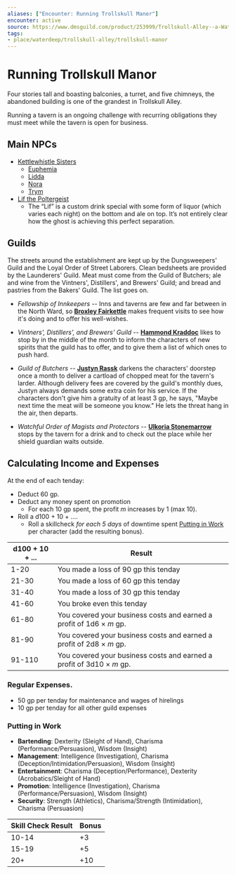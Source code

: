 ```yaml
---
aliases: ["Encounter: Running Trollskull Manor"]
encounter: active
source: https://www.dmsguild.com/product/253999/Trollskull-Alley--a-Waterdeep-Dragon-Heist-DMs-Resource
tags:
- place/waterdeep/trollskull-alley/trollskull-manor
---
```

# Running Trollskull Manor

Four stories tall and boasting balconies, a turret, and five chimneys, the abandoned building is one of the grandest in Trollskull Alley. 

Running a tavern is an ongoing challenge with recurring obligations they must meet while the tavern is open for business.

## Main NPCs
- [Kettlewhistle Sisters](../waterdeep/npcs/kettlewhistle-sisters.md)
    - [Euphemia](../waterdeep/npcs/kettlewhistle-sisters.md#^euphemia)
    - [Lidda](../waterdeep/npcs/kettlewhistle-sisters.md#^lidda)
    - [Nora](../waterdeep/npcs/kettlewhistle-sisters.md#^nora)
    - [Trym](../waterdeep/npcs/kettlewhistle-sisters.md#^trym)
- [Lif the Poltergeist](../waterdeep/places/trollskull-manor.md#Lif%20the%20Poltergeist)
    - The “Lif” is a custom drink special with some form of liquor (which varies each night) on the bottom and ale on top. It’s not entirely clear how the ghost is achieving this perfect separation.

## Guilds

The streets around the establishment are kept up by the Dungsweepers' Guild and the Loyal Order of Street Laborers. Clean bedsheets are provided by the Launderers' Guild. Meat must come from the Guild of Butchers; ale and wine from the Vintners', Distillers', and Brewers' Guild; and bread and pastries from the Bakers' Guild. The list goes on.

- *Fellowship of Innkeepers* -- Inns and taverns are few and far between in the North Ward, so **[Broxley Fairkettle](../waterdeep/npcs/broxley-fairkettle.md)** makes frequent visits to see how it's doing and to offer his well-wishes.

- *Vintners', Distillers', and Brewers' Guild* -- **[Hammond Kraddoc](../waterdeep/npcs/hammond-kraddoc.md)** likes to stop by in the middle of the month to inform the characters of new spirits that the guild has to offer, and to give them a list of which ones to push hard.
  
- *Guild of Butchers* -- **[Justyn Rassk](../waterdeep/npcs/justyn-rassk.md)** darkens the characters' doorstep once a month to deliver a cartload of chopped meat for the tavern's larder. Although delivery fees are covered by the guild's monthly dues, Justyn always demands some extra coin for his service. If the characters don't give him a gratuity of at least 3 gp, he says, "Maybe next time the meat will be someone you know." He lets the threat hang in the air, then departs.

- *Watchful Order of Magists and Protectors* -- **[Ulkoria Stonemarrow](../waterdeep/npcs/ulkoria-stonemarrow.md)** stops by the tavern for a drink and to check out the place while her shield guardian waits outside.

## Calculating Income and Expenses

At the end of each tenday: 

- Deduct 60 gp.
- Deduct any money spent on promotion
    -  For each 10 gp spent, the profit *m* increases by 1 (max 10).
 - Roll a d100 + 10 + .... 
    - Roll a skillcheck *for each 5 days* of downtime spent [Putting in Work](#Putting%20in%20Work) per character (add the resulting bonus).

| d100 + 10 + ...  |	Result   |
|------------------|----------|
| 1-20	| You made a loss of 90 gp this tenday | 
| 21-30	| You made a loss of 60 gp this tenday |
| 31-40	| You made a loss of 30 gp this tenday |
| 41-60	| You broke even this tenday |
| 61-80	| You covered your business costs and earned a profit of 1d6 × *m* gp. |
| 81-90	| You covered your business costs and earned a profit of 2d8 × *m* gp. |
| 91-110| You covered your business costs and earned a profit of 3d10 × *m* gp. |

### Regular Expenses.
- 50 gp per tenday for maintenance and wages of hirelings
- 10 gp per tenday for all other guild expenses

### Putting in Work
- **Bartending**: Dexterity (Sleight of Hand), Charisma (Performance/Persuasion), Wisdom (Insight)
- **Management**: Intelligence (Investigation), Charisma (Deception/Intimidation/Persuasion), Wisdom (Insight) 
- **Entertainment**: Charisma (Deception/Performance), Dexterity (Acrobatics/Sleight of Hand)
- **Promotion**: Intelligence (Investigation), Charisma (Performance/Persuasion), Wisdom (Insight)
- **Security**: Strength (Athletics), Charisma/Strength (Intimidation), Charisma (Persuasion)

| Skill Check Result | Bonus |
| ----------------- | -------- |
| 10-14             | +3         |
| 15-19             | +5         |
| 20+               | +10      |

